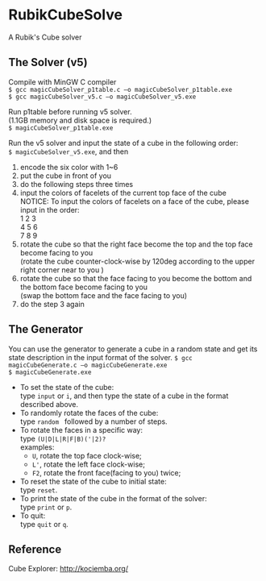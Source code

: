 # RubikCubeSolve
A Rubik's Cube solver

## The Solver (v5) ##
Compile with MinGW C compiler  
`$ gcc magicCubeSolver_p1table.c –o magicCubeSolver_p1table.exe`  
`$ gcc magicCubeSolver_v5.c –o magicCubeSolver_v5.exe`

Run p1table before running v5 solver.  
(1.1GB memory and disk space is required.)  
`$ magicCubeSolver_p1table.exe`  

Run the v5 solver and input the state of a cube in the following order:  
`$ magicCubeSolver_v5.exe`, and then  

1.  encode the six color with 1~6  
2.  put the cube in front of you  
3.  do the following steps three times  
  1.  input the colors of facelets of the current top face of the cube  
NOTICE: To input the colors of facelets on a face of the cube, please input in the order:  
1 2 3  
4 5 6  
7 8 9  
  2.   rotate the cube so that the right face become the top and the top face become facing to you  
(rotate the cube counter-clock-wise by 120deg according to the upper right corner near to you )
4.  rotate the cube so that the face facing to you become the bottom and the bottom face become facing to you  
(swap the bottom face and the face facing to you)
5.  do the step 3 again

## The Generator ##
You can use the generator to generate a cube in a random state and get its state description in the input format of the solver.
`$ gcc magicCubeGenerate.c –o magicCubeGenerate.exe`  
`$ magicCubeGenerate.exe`  
* To set the state of the cube:  
  type `input` or `i`, and then type the state of a cube in the format described above.  
* To randomly rotate the faces of the cube:  
  type `random ` followed by a number of steps.  
* To rotate the faces in a specific way:  
  type `(U|D|L|R|F|B)('|2)?`  
  examples:  
  *  `U`,    rotate the top face clock-wise;  
  *  `L'`,   rotate the left face clock-wise;  
  *  `F2`,   rotate the front face(facing to you) twice;  
* To reset the state of the cube to initial state:  
  type `reset`.  
* To print the state of the cube in the format of the solver:  
  type `print` or `p`.  
* To quit:  
  type `quit` or `q`.  
  
## Reference ##
Cube Explorer: http://kociemba.org/
